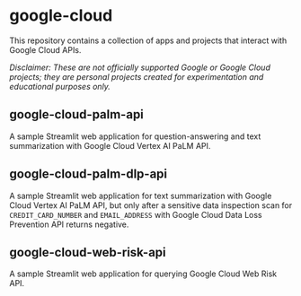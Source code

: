 # google-cloud
This repository contains a collection of apps and projects that interact with Google Cloud APIs.

*Disclaimer: These are not officially supported Google or Google Cloud projects; they are personal projects created for experimentation and educational purposes only.*

## google-cloud-palm-api
A sample Streamlit web application for question-answering and text summarization with Google Cloud Vertex AI PaLM API.

## google-cloud-palm-dlp-api
A sample Streamlit web application for text summarization with Google Cloud Vertex AI PaLM API, but only after a sensitive data inspection scan for `CREDIT_CARD_NUMBER` and `EMAIL_ADDRESS` with Google Cloud Data Loss Prevention API returns negative.

## google-cloud-web-risk-api
A sample Streamlit web application for querying Google Cloud Web Risk API.
